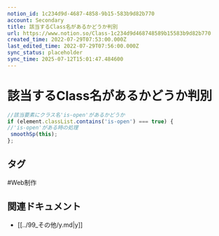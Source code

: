 ```yaml
---
notion_id: 1c234d9d-4687-4858-9b15-583b9d82b770
account: Secondary
title: 該当するClass名があるかどうか判別
url: https://www.notion.so/Class-1c234d9d468748589b15583b9d82b770
created_time: 2022-07-29T07:53:00.000Z
last_edited_time: 2022-07-29T07:56:00.000Z
sync_status: placeholder
sync_time: 2025-07-12T15:01:47.484600
---
```

# 該当するClass名があるかどうか判別

```javascript
//該当要素にクラス名'is-open'があるかどうか
if (element.classList.contains('is-open') === true) {
//'is-open'がある時の処理
 smoothSp(this);
};
```

## タグ

#Web制作 

## 関連ドキュメント

- [[../99_その他/y.md|y]]
